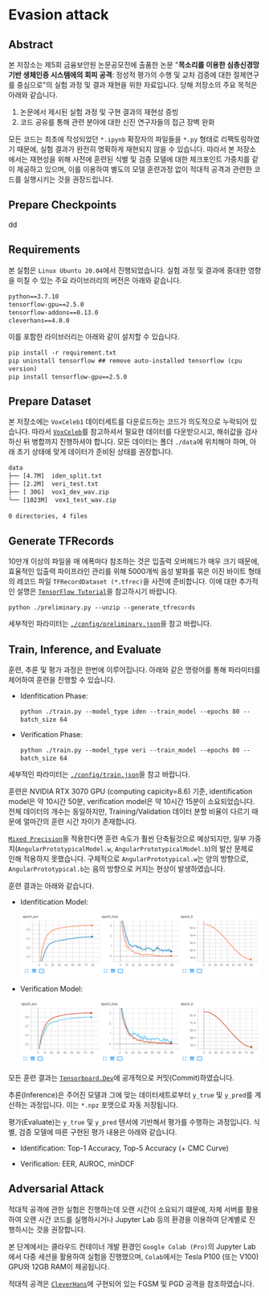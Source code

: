 # **Evasion attack**

## **Abstract**

본 저장소는 제5회 금융보안원 논문공모전에 출품한 논문 "**목소리를 이용한 심층신경망 기반 생체인증 시스템에의 회피 공격**: 정성적 평가의 수행 및 교차 검증에 대한 절제연구를 중심으로"의 실험 과정 및 결과 재현을 위한 자료입니다. 당해 저장소의 주요 목적은 아래와 같습니다.

1. 논문에서 제시된 실험 과정 및 구현 결과의 재현성 증빙
2. 코드 공유를 통해 관련 분야에 대한 신진 연구자들의 접근 장벽 완화

모든 코드는 최초에 작성되었던 `*.ipynb` 확장자의 파일들을 `*.py` 형태로 리팩토링하였기 때문에, 실험 결과가 완전히 명확하게 재현되지 않을 수 있습니다. 따라서 본 저장소에서는 재현성을 위해 사전에 훈련된 식별 및 검증 모델에 대한 체크포인트 가중치를 같이 제공하고 있으며, 이를 이용하여 별도의 모델 훈련과정 없이 적대적 공격과 관련한 코드를 실행시키는 것을 권장드립니다.

## **Prepare Checkpoints**

dd

## **Requirements**

본 실험은 `Linux Ubuntu 20.04`에서 진행되었습니다. 실험 과정 및 결과에 중대한 영향을 미칠 수 있는 주요 라이브러리의 버전은 아래와 같습니다.

```console
python==3.7.10
tensorflow-gpu==2.5.0
tensorflow-addons==0.13.0
cleverhans==4.0.0
```

이를 포함한 라이브러리는 아래와 같이 설치할 수 있습니다.

```console
pip install -r requirement.txt
pip uninstall tensorflow ## remove auto-installed tensorflow (cpu version)
pip install tensorflow-gpu==2.5.0
```

## **Prepare Dataset**

본 저장소에는 `VoxCeleb1` 데이터세트를 다운로드하는 코드가 의도적으로 누락되어 있습니다. 따라서 <a href="https://www.robots.ox.ac.uk/~vgg/data/voxceleb/">`VoxCeleb`</a>를 참고하셔서 필요한 데이터를 다운받으시고, 해쉬값을 검사하신 뒤 병합까지 진행하셔야 합니다. 모든 데이터는 폴더 `./data`에 위치해야 하며, 아래 초기 상태에 맞게 데이터가 준비된 상태를 권장합니다.

```console
data
├── [4.7M]  iden_split.txt
├── [2.2M]  veri_test.txt
├── [ 30G]  vox1_dev_wav.zip
└── [1023M]  vox1_test_wav.zip

0 directories, 4 files
```

## **Generate TFRecords**

10만개 이상의 파일을 매 에폭마다 참조하는 것은 입출력 오버헤드가 매우 크기 때문에, 효율적인 입출력 파이프라인 관리를 위해 5000개씩 음성 발화를 묶은 이진 바이트 형태의 레코드 파일 `TFRecordDataset (*.tfrec)`을 사전에 준비합니다. 이에 대한 추가적인 설명은 <a href="https://www.tensorflow.org/tutorials/load_data/tfrecord">`TensorFlow Tutorial`</a>을 참고하시기 바랍니다.

```console
python ./preliminary.py --unzip --generate_tfrecords
```

세부적인 파라미터는 <a href="./config/preliminary.json">`./config/preliminary.json`</a>을 참고 바랍니다.

## **Train, Inference, and Evaluate**

훈련, 추론 및 평가 과정은 한번에 이루어집니다. 아래와 같은 명령어를 통해 파라미터를 제어하여 훈련을 진행할 수 있습니다.

* Idenfitication Phase:

    ```console
    python ./train.py --model_type iden --train_model --epochs 80 --batch_size 64
    ```

* Verification Phase:

    ```console
    python ./train.py --model_type veri --train_model --epochs 80 --batch_size 64
    ```

세부적인 파라미터는 <a href="./config/train.json">`./config/train.json`</a>을 참고 바랍니다.

훈련은 NVIDIA RTX 3070 GPU (computing capicity=8.6) 기준, identification model은 약 10시간 50분, verification model은 약 10시간 15분이 소요되었습니다. 전체 데이터의 개수는 동일하지만, Training/Validation 데이터 분할 비율이 다르기 때문에 얼마간의 훈련 시간 차이가 존재합니다.

<a href="https://www.tensorflow.org/guide/mixed_precision?hl=ko">`Mixed Precision`</a>을 적용한다면 훈련 속도가 훨씬 단축될것으로 예상되지만, 일부 가중치(`AngularPrototypicalModel.w`, `AngularPrototypicalModel.b`)의 발산 문제로 인해 적용하지 못했습니다. 구체적으로 `AngularPrototypical.w`는 양의 방향으로, `AngularPrototypical.b`는 음의 방향으로 커지는 현상이 발생하였습니다.

훈련 결과는 아래와 같습니다.

* Idenfitication Model:

    ![iden_result](./assets/iden_result.png)

* Verification Model:

    ![veri_result](./assets/veri_result.png)

모든 훈련 결과는 <a href="https://tensorboard.dev/experiment/1ZK5m6GiQrKdOeUOiJM0Dw">`Tensorboard.Dev`</a>에 공개적으로 커밋(Commit)하였습니다.

추론(Inference)은 주어진 모델과 그에 맞는 데이터세트로부터 `y_true` 및 `y_pred`를 계산하는 과정입니다. 이는 `*.npz` 포맷으로 자동 저장됩니다.

평가(Evaluate)는 `y_true` 및 `y_pred` 텐서에 기반해서 평가를 수행하는 과정입니다. 식별, 검증 모델에 따른 구현된 평가 내용은 아래와 같습니다.

* Identification: Top-1 Accuracy, Top-5 Accuracy (+ CMC Curve)

* Verification: EER, AUROC, minDCF

## **Adversarial Attack**

적대적 공격에 관한 실험은 진행하는데 오랜 시간이 소요되기 떄문에, 자체 서버를 활용하여 오랜 시간 코드를 실행하시거나 Jupyter Lab 등의 환경을 이용하여 단계별로 진행하시는 것을 권장합니다.

본 단계에서는 클라우드 컨테이너 개발 환경인 `Google Colab (Pro)`의 Jupyter Lab에서 다중 세션을 활용하여 실험을 진행했으며, `Colab`에서는 Tesla P100 (또는 V100) GPU와 12GB RAM이 제공됩니다.

적대적 공격은 <a href="https://github.com/cleverhans-lab/cleverhans">`CleverHans`</a>에 구현되어 있는 FGSM 및 PGD 공격을 참조하였습니다.
